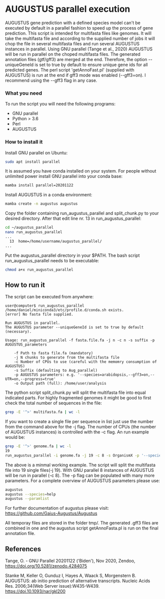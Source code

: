 # AUGUSTUS parallel execution

AUGUSTUS gene prediction with a defined species model can't be executed by default in a parallel fashion to speed up the process of gene prediction. This script is intended for multifasta files like genomes. It will take the multifasta file and according to the supplied number of jobs it will chop the file in several multifasta files and run several AUGUSTUS instances in parallel. Using GNU parallel (Tange et al., 2020) AUGUSTUS will be run in parallel on the choped multifasta files. The generated annotation files (gtf/gff3) are merged at the end. Therefore, the option --uniqueGeneId is set to true by default to ensure unique gene ids for all predicted genes. The perl script 'getAnnoFast.pl' (supplied with AUGUSTUS) is run at the end if gff3 mode was enabled (--gff3=on). I recommend using the --gff3 flag in any case.

### What you need

To run the script you will need the following programs:
  - GNU parallel
  - Python > 3.6
  - Perl
  - AUGUSTUS

### How to install it

Install GNU parallel on Ubuntu:

```bash
sudo apt install parallel
```

It is assumed you have conda installed on your system.
For people without unlimited power install GNU parallel into your conda base:
```bash
mamba install parallel=20201122
```
Install AUGUSTUS in a conda environment:
```bash
mamba create -n augustus augustus
```
Copy the folder containing run_augustus_parallel and split_chunk.py to your
desired directory. After that edit line nr. 13 in run_augustus_parallel:
```bash
cd ~/augustus_parallel
nano run_augustus_parallel
...
  13  home=/home/username/augustus_parallel/
...
```
Put the augustus_parallel directory in your $PATH. The bash script run_augustus_parallel
needs to be executable:
```bash
chmod a+x run_augustus_parallel
```
## How to run it

The script can be executed from anywhere:

```
user@computer$ run_augustus_parallel
/home/daniel/miniconda3/etc/profile.d/conda.sh exists.
[error]	No fasta file supplied.

Run AUGUSTUS in parallel.
The AUGUSTUS parameter --uniqueGeneId is set to true by default (necessary).

Usage: run_augustus_parallel -f fasta.file.fa -j n -c n -s suffix -p AUGUSTUS_parameters

	-f Path to fasta file.fa (mandatory)
	-j N chunks to generate from the multifasta file
    -c Number of CPUs to use (careful with the memomry consumption of AUGUSTUS)
	-s Suffix (defaulting to Aug_parallel)
	-p AUGUSTUS parameters: e.g. '--species=arabidopsis,--gff3=on,--UTR=on,--progress=true'
	-o Output path (full): /home/user/analysis
```

The python script split_chunk.py will split the multifasta file into equal indicated parts. For highly fragmented genomes it might be good to first check the total number of sequences in the file:
```bash
grep -E '^>' multifasta.fa | wc -l
```

If you want to create a single file per sequence in list just use the number from the command above for the -j flag.
The number of CPUs (the number of AUGUSTUS instances) is controlled with the -c flag.
An run example would be:

```bash
grep -E '^>' genome.fa | wc -l
19
run_augustus_parallel -i genome.fa -j 19 -c 8 -s OrganismX -p '--species=Your_specie_of_choice,--gff3=on,--progress=true'
```
The above is a minmal working example. The script will split the multifasta file into 19 single files(-j 19). With GNU parallel 8 instances of AUGUSTUS will be run in parallel (-c 8). The -p flag can be populated with many more parameters. For a complete overview of AUGUSTUS parameters please use:
```bash
augustus
augustus --species=help
augustus --paramlist
```
For further documentation of augustus please visit: https://github.com/Gaius-Augustus/Augustus

All temporay files are stored in the folder tmp/. The generated .gff3 files are combined in one and the augustus script getAnnoFasta.pl is run on the final annotation file.

## References

Tange, O. - GNU Parallel 20201122 ('Biden'), Nov 2020, Zendoo, https://doi.org/10.5281/zenodo.4284075

Stanke M, Keller O, Gunduz I, Hayes A, Waack S, Morgenstern B. AUGUSTUS: ab initio prediction of alternative transcripts. Nucleic Acids Res. 2006;34(Web Server issue):W435-W439. https://doi.10.1093/nar/gkl200
